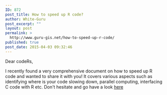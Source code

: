 ```yaml
---
ID: 872
post_title: How to speed up R code?
author: White-Guru
post_excerpt: ""
layout: post
permalink: >
  http://www.guru-gis.net/how-to-speed-up-r-code/
published: true
post_date: 2015-04-03 09:32:46
---
```

Dear codeRs,

I recently found a very comprehensive document on how to speed up R code and wanted to share it with you!
It covers various aspects such as identifying where is your code slowing down, parallel computing, interfacing C code with R etc.
Don't hesitate and go have a look <a href="http://arxiv.org/pdf/1503.00855v1.pdf" title="how to speed up R code">here</a>